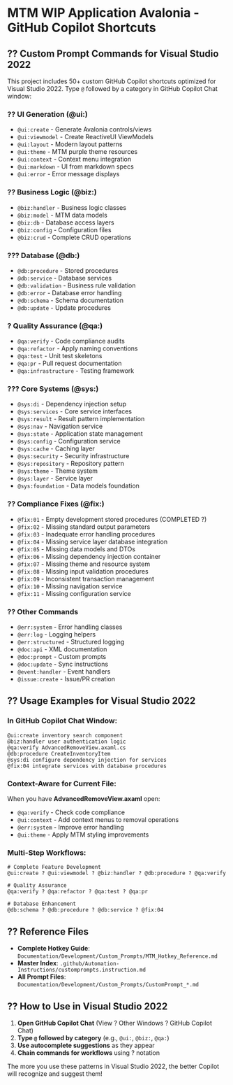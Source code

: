 # MTM WIP Application Avalonia - GitHub Copilot Shortcuts

## ?? Custom Prompt Commands for Visual Studio 2022

This project includes 50+ custom GitHub Copilot shortcuts optimized for Visual Studio 2022. Type `@` followed by a category in GitHub Copilot Chat window:

### ?? UI Generation (@ui:)
- `@ui:create` - Generate Avalonia controls/views
- `@ui:viewmodel` - Create ReactiveUI ViewModels  
- `@ui:layout` - Modern layout patterns
- `@ui:theme` - MTM purple theme resources
- `@ui:context` - Context menu integration
- `@ui:markdown` - UI from markdown specs
- `@ui:error` - Error message displays

### ?? Business Logic (@biz:)
- `@biz:handler` - Business logic classes
- `@biz:model` - MTM data models
- `@biz:db` - Database access layers
- `@biz:config` - Configuration files
- `@biz:crud` - Complete CRUD operations

### ??? Database (@db:)
- `@db:procedure` - Stored procedures
- `@db:service` - Database services
- `@db:validation` - Business rule validation
- `@db:error` - Database error handling
- `@db:schema` - Schema documentation
- `@db:update` - Update procedures

### ? Quality Assurance (@qa:)
- `@qa:verify` - Code compliance audits
- `@qa:refactor` - Apply naming conventions
- `@qa:test` - Unit test skeletons
- `@qa:pr` - Pull request documentation
- `@qa:infrastructure` - Testing framework

### ??? Core Systems (@sys:)
- `@sys:di` - Dependency injection setup
- `@sys:services` - Core service interfaces
- `@sys:result` - Result pattern implementation
- `@sys:nav` - Navigation service
- `@sys:state` - Application state management
- `@sys:config` - Configuration service
- `@sys:cache` - Caching layer
- `@sys:security` - Security infrastructure
- `@sys:repository` - Repository pattern
- `@sys:theme` - Theme system
- `@sys:layer` - Service layer
- `@sys:foundation` - Data models foundation

### ?? Compliance Fixes (@fix:)
- `@fix:01` - Empty development stored procedures (COMPLETED ?)
- `@fix:02` - Missing standard output parameters
- `@fix:03` - Inadequate error handling procedures
- `@fix:04` - Missing service layer database integration
- `@fix:05` - Missing data models and DTOs
- `@fix:06` - Missing dependency injection container
- `@fix:07` - Missing theme and resource system
- `@fix:08` - Missing input validation procedures
- `@fix:09` - Inconsistent transaction management
- `@fix:10` - Missing navigation service
- `@fix:11` - Missing configuration service

### ?? Other Commands
- `@err:system` - Error handling classes
- `@err:log` - Logging helpers
- `@err:structured` - Structured logging
- `@doc:api` - XML documentation
- `@doc:prompt` - Custom prompts
- `@doc:update` - Sync instructions
- `@event:handler` - Event handlers
- `@issue:create` - Issue/PR creation

## ?? Usage Examples for Visual Studio 2022

### In GitHub Copilot Chat Window:
```
@ui:create inventory search component
@biz:handler user authentication logic
@qa:verify AdvancedRemoveView.axaml.cs
@db:procedure CreateInventoryItem
@sys:di configure dependency injection for services
@fix:04 integrate services with database procedures
```

### Context-Aware for Current File:
When you have **AdvancedRemoveView.axaml** open:
- `@qa:verify` - Check code compliance
- `@ui:context` - Add context menus to removal operations
- `@err:system` - Improve error handling
- `@ui:theme` - Apply MTM styling improvements

### Multi-Step Workflows:
```
# Complete Feature Development
@ui:create ? @ui:viewmodel ? @biz:handler ? @db:procedure ? @qa:verify

# Quality Assurance
@qa:verify ? @qa:refactor ? @qa:test ? @qa:pr

# Database Enhancement
@db:schema ? @db:procedure ? @db:service ? @fix:04
```

## ?? Reference Files
- **Complete Hotkey Guide**: `Documentation/Development/Custom_Prompts/MTM_Hotkey_Reference.md`
- **Master Index**: `.github/Automation-Instructions/customprompts.instruction.md`
- **All Prompt Files**: `Documentation/Development/Custom_Prompts/CustomPrompt_*.md`

## ?? How to Use in Visual Studio 2022
1. **Open GitHub Copilot Chat** (View ? Other Windows ? GitHub Copilot Chat)
2. **Type `@` followed by category** (e.g., `@ui:`, `@biz:`, `@qa:`)
3. **Use autocomplete suggestions** as they appear
4. **Chain commands for workflows** using ? notation

The more you use these patterns in Visual Studio 2022, the better Copilot will recognize and suggest them!
